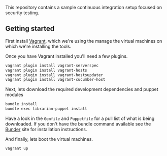 
This repository contains a sample continuous integration setup focused on security testing.

## Getting started

First install [Vagrant](http://vagrantup.com), which we're using the
manage the virtual machines on which we're installing the tools.

Once you have Vagrant installed you'll need a few plugins.

```bash
vagrant plugin install vagrant-serverspec
vagrant plugin install vagrant-hosts
vagrant plugin install vagrant-hostsupdater
vagrant plugin install vagrant-cucumber-host
```

Next, lets download the required development dependencies and puppet modules

```bash
bundle install
bundle exec librarian-puppet install
```

Have a look in the `Gemfile` and `Puppetfile` for a pull list of what is
being downloaded. If you don't have the bundle command available see the
[Bunder](http://bundler.io) site for installation instructions.

And finally, lets boot the virtual machines.

```bash
vagrant up
```
